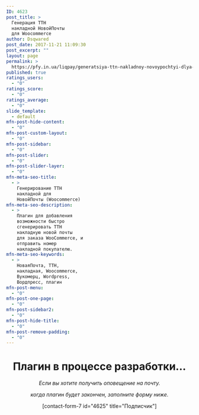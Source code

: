 ```yaml
---
ID: 4623
post_title: >
  Генерация ТТН
  накладной НовойПочты
  для Woocommerce
author: Dsqwared
post_date: 2017-11-21 11:09:30
post_excerpt: ""
layout: page
permalink: >
  https://pfy.in.ua/liqpay/generatsiya-ttn-nakladnoy-novoypochtyi-dlya-woocommerce/
published: true
ratings_users:
  - "0"
ratings_score:
  - "0"
ratings_average:
  - "0"
slide_template:
  - default
mfn-post-hide-content:
  - "0"
mfn-post-custom-layout:
  - "0"
mfn-post-sidebar:
  - "0"
mfn-post-slider:
  - "0"
mfn-post-slider-layer:
  - "0"
mfn-meta-seo-title:
  - >
    Генерирование ТТН
    накладной для
    НовойПочты (Woocommerce)
mfn-meta-seo-description:
  - >
    Плагин для добавления
    возможности быстро
    сгенерировать ТТН
    накладную новой почты
    для заказа WooCommerce, и
    отправить номер
    накладной покупателю.
mfn-meta-seo-keywords:
  - >
    НоваяПочта, ТТН,
    накладная, Woocommerce,
    Вукомерц, Wordpress,
    Вордпресс, плагин
mfn-post-menu:
  - "0"
mfn-post-one-page:
  - "0"
mfn-post-sidebar2:
  - "0"
mfn-post-hide-title:
  - "0"
mfn-post-remove-padding:
  - "0"
---
```

<h1 style="text-align: center;">Плагин в процессе разработки...</h1>
<p style="text-align: center;"><em>Если вы хотите получить оповещение на почту. </em></p>
<p style="text-align: center;"><em>когда плагин будет закончен, заполните форму ниже.</em></p>
<p style="text-align: center;">[contact-form-7 id="4625" title="Подписчик"]</p>